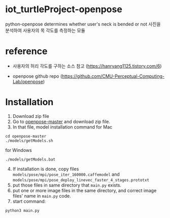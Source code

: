 # iot_turtleProject-openpose
python-openpose determines whether user's neck is bended or not
사진을 분석하여 사용자의 목 각도를 측정하는 모듈


# reference
- 사용자의 허리 각도를 구하는 소스 참고
(https://hanryang1125.tistory.com/6)

- openpose github repo 
(https://github.com/CMU-Perceptual-Computing-Lab/openpose)

# Installation
1. Download zip file
2. Go to [openpose-master](https://github.com/CMU-Perceptual-Computing-Lab/openpose) and download zip file.
3. In that file, model installation command 
for Mac
```
cd openpose-master
./models/getModels.sh
```
for Windows
```
./models/getModels.bat
```
4. If installation is done, copy files `models/pose/mpi/pose_iter_160000.caffemodel` and `models/pose/mpi/pose_deploy_linevec_faster_4_stages.prototxt`
5. put those files in same directory that `main.py` exists.
6. put one or more image files in the same directory, and correct image files' name in `main.py` code.
7. start command:
```
python3 main.py
```
